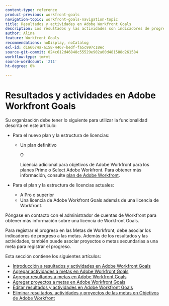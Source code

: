 ```yaml
---
content-type: reference
product-previous: workfront-goals
navigation-topic: workfront-goals-navigation-topic
title: Resultados y actividades en Adobe Workfront Goals
description: Los resultados y las actividades son indicadores de progreso para un objetivo en los Objetivos de la Adobe Workfront. Consulte los siguientes artículos para obtener más información sobre los resultados y las actividades.
author: Alina
feature: Workfront Goals
recommendations: noDisplay, noCatalog
exl-id: d166674a-a158-4467-bedf-fa5c997c18ec
source-git-commit: 024c612d46848c55529e902a00d481588d261584
workflow-type: tm+mt
source-wordcount: '211'
ht-degree: 0%

---
```



# Resultados y actividades en Adobe Workfront Goals

Su organización debe tener lo siguiente para utilizar la funcionalidad descrita en este artículo:

* Para el nuevo plan y la estructura de licencias:

   * Un plan definitivo

     O

     Licencia adicional para objetivos de Adobe Workfront para los planes Prime o Select Adobe Workfront. Para obtener más información, consulte [plan de Adobe Workfront](https://www.workfront.com/plans).

* Para el plan y la estructura de licencias actuales:

   * A Pro o superior
   * Una licencia de Adobe Workfront Goals además de una licencia de Workfront.

Póngase en contacto con el administrador de cuentas de Workfront para obtener más información sobre una licencia de Workfront Goals.

Para registrar el progreso en las Metas de Workfront, debe asociar los indicadores de progreso a las metas. Además de los resultados y las actividades, también puede asociar proyectos o metas secundarias a una meta para registrar el progreso.

Esta sección contiene los siguientes artículos:

* [Introducción a resultados y actividades en Adobe Workfront Goals](../../workfront-goals/results-and-activities/get-started-with-results-and-activities.md)
* [Agregar actividades a metas en Adobe Workfront Goals](../../workfront-goals/results-and-activities/add-activities-to-goals.md)
* [Agregar resultados a metas en Adobe Workfront Goals](../../workfront-goals/results-and-activities/add-results-to-goals.md)
* [Agregar proyectos a metas en Adobe Workfront Goals](../../workfront-goals/results-and-activities/connect-projects-to-goals-overview.md)
* [Editar resultados y actividades en Adobe Workfront Goals](../../workfront-goals/results-and-activities/edit-results-and-activities.md)
* [Eliminar resultados, actividades y proyectos de las metas en Objetivos de Adobe Workfront](../../workfront-goals/results-and-activities/remove-results-activities-from-goals.md)
